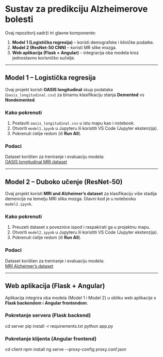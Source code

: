 # Sustav za predikciju Alzheimerove bolesti  

Ovaj repozitorij sadrži tri glavne komponente:  
1. **Model 1 (Logistička regresija)** – koristi demografske i kliničke podatke.  
2. **Model 2 (ResNet-50 CNN)** – koristi MR slike mozga.  
3. **Web aplikacija (Flask + Angular)** – integracija oba modela kroz jednostavno korisničko sučelje.  

---

## Model 1 – Logistička regresija  

Ovaj projekt koristi **OASIS longitudinal** skup podataka (`oasis_longitudinal.csv`) za binarnu klasifikaciju stanja **Demented** vs **Nondemented**.  

### Kako pokrenuti  
1. Postaviti `oasis_longitudinal.csv` u istu mapu kao i notebook.  
2. Otvoriti `model1.ipynb` u Jupyteru ili koristiti VS Code (Jupyter ekstenzija).  
3. Pokrenuti ćelije redom (ili **Run All**).  

### Podaci  
Dataset korišten za treniranje i evaluaciju modela:  
[OASIS longitudinal MRI dataset](https://www.kaggle.com/datasets/jboysen/mri-and-alzheimers)  

---

## Model 2 – Duboko učenje (ResNet-50)  

Ovaj projekt koristi **MRI and Alzheimer’s dataset** za klasifikaciju više stadija demencije na temelju MRI slika mozga. Glavni kod je u notebooku `model2.ipynb`.  

### Kako pokrenuti  
1. Preuzeti dataset s poveznice ispod i raspakirati ga u projektnu mapu.  
2. Otvoriti `model2.ipynb` u Jupyteru ili koristiti VS Code (Jupyter ekstenzija).  
3. Pokrenuti ćelije redom (ili **Run All**).  

### Podaci  
Dataset korišten za treniranje i evaluaciju modela:  
[MRI Alzheimer’s dataset](https://www.kaggle.com/datasets/ninadaithal/imagesoasis)  

---

## Web aplikacija (Flask + Angular)  

Aplikacija integrira oba modela (Model 1 i Model 2) u obliku web aplikacije s **Flask backendom** i **Angular frontendom**.  

### Pokretanje servera (Flask backend)  
cd server
pip install -r requirements.txt
python app.py

### Pokretanje klijenta (Angular frontend)  
cd client
npm install
ng serve --proxy-config proxy.conf.json

